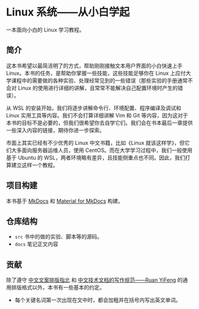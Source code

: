 # Linux 系统——从小白学起

一本面向小白的 Linux 学习教程。

## 简介

这本书希望以最简洁明了的方式，帮助刚刚接触文本用户界面的小白快速上手 Linux。本书的任务，是帮助你掌握一些技能，这些技能足够你在 Linux 上应付大学课程中的需要做的各种实验、处理经常见到的一些错误（那些实验的手册通常不会对 Linux 的使用进行详细的讲解，且常常不能解决自己配置环境时产生的错误）。

从 WSL 的安装开始，我们将逐步讲解命令行、环境配置、程序编译及调试和 Linux 实用工具等内容。我们不会打算详细讲解 Vim 和 Git 等内容，因为这对于本书的目标不是必要的，但我们很希望你去自学它们。我们会在书本最后一章提供一些深入内容的链接，期待你进一步探索。

市面上其实已经有不少优秀的 Linux 中文书籍，比如《Linux 就该这样学》，但它们大多面向服务器运维人员，使用 CentOS。而在大学学习过程中，我们一般使用基于 Ubuntu 的 WSL，两者环境略有差异，且技能侧重点也不同。因此，我们打算建立这样一个教程。

## 项目构建

本书基于 [MkDocs](https://www.mkdocs.org/getting-started/) 和 [Material for MkDocs](https://squidfunk.github.io/mkdocs-material/getting-started/) 构建。

## 仓库结构

- `src` 书中的做的实验、脚本等的源码。
- `docs` 笔记正文内容 

## 贡献

除了遵守 [中文文案排版指北](https://github.com/sparanoid/chinese-copywriting-guidelines) 和 [中文技术文档的写作规范——Ruan YiFeng](https://github.com/ruanyf/document-style-guide) 的通用排版格式以外，本书有一些基本的约定。

- 每个关键名词第一次出现在文中时，都会加粗并在括号内写出英文单词。
